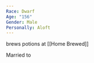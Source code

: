 ```yaml
---
Race: Dwarf
Age: "156"
Gender: Male
Personally: Aloft
---
```

brews potions at [[Home Brewed]] 

Married to 